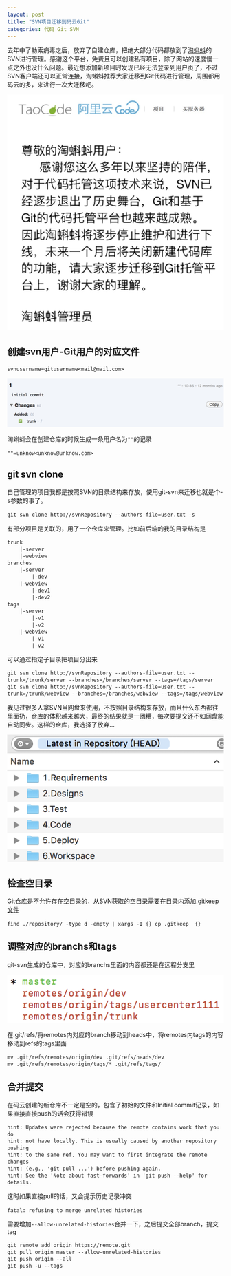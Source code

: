 ```yaml
---
layout: post
title: "SVN项目迁移到码云Git"
categories: 代码 Git SVN
---
```

去年中了勒索病毒之后，放弃了自建仓库，把绝大部分代码都放到了[淘蝌蚪](http://code.taobao.org)的SVN进行管理。感谢这个平台，免费且可以创建私有项目，除了网站的速度慢一点之外也没什么问题。最近想添加新项目时发现已经无法登录到用户页了，不过SVN客户端还可以正常连接，淘蝌蚪推荐大家迁移到Git代码进行管理，周围都用码云的多，来进行一次大迁移吧。

![taocode-bye](https://raw.githubusercontent.com/liulunet/liulunet.github.io/fb20b3d2027d4db0bfc7723144b207ffda66330e/image/svn2git/taocode-bye.JPG)

## 创建svn用户-Git用户的对应文件

`svnusername=gitusername<mail@mail.com>`

![taocode-svn-init](https://raw.githubusercontent.com/liulunet/liulunet.github.io/fb20b3d2027d4db0bfc7723144b207ffda66330e/image/svn2git/taocode-svn-init.png)

淘蝌蚪会在创建仓库的时候生成一条用户名为`""`的记录

`""=unknow<unknow@unknow.com>`

## git svn clone

自己管理的项目我都是按照SVN的目录结构来存放，使用git-svn来迁移也就是个-s参数的事了。

`git svn clone http://svnRepository --authors-file=user.txt -s `

有部分项目是关联的，用了一个仓库来管理。比如前后端的我的目录结构是

```
trunk
	|-server
	|-webview
branches
	|-server
		|-dev
	|-webview
		|-dev1
		|-dev2
tags
	|-server
		|-v1
		|-v2
	|-webview
		|-v1
		|-v2
```
可以通过指定子目录把项目分出来

```
git svn clone http://svnRepository --authors-file=user.txt --trunk=/trunk/server --branches=/branches/server --tags=/tags/server
git svn clone http://svnRepository --authors-file=user.txt --trunk=/trunk/webview --branches=/branches/webview --tags=/tags/webview
```

我见过很多人拿SVN当网盘来使用，不按照目录结构来存放，而且什么东西都往里面扔，仓库的体积越来越大，最终的结果就是一团糟，每次要提交还不如网盘能自动同步。这样的仓库，我选择了放弃…

![svn-disk](https://raw.githubusercontent.com/liulunet/liulunet.github.io/fb20b3d2027d4db0bfc7723144b207ffda66330e/image/svn2git/svn-disk.png)

## 检查空目录

Git仓库是不允许存在空目录的，从SVN获取的空目录需要[在目录内添加.gitkeep文件](http://blog.163.com/tango_zhu/blog/static/223471015201442691521954/)

`find ./repository/ -type d -empty | xargs -I {} cp .gitkeep  {}`

## 调整对应的branchs和tags

git-svn生成的仓库中，对应的branchs里面的内容都还是在远程分支里

![remotes-branch](https://raw.githubusercontent.com/liulunet/liulunet.github.io/fb20b3d2027d4db0bfc7723144b207ffda66330e/image/svn2git/remotes-branch.png)


在.git/refs/将remotes内对应的branch移动到heads中，将remotes内tags的内容移动到refs的tags里面

```
mv .git/refs/remotes/origin/dev .git/refs/heads/dev
mv .git/refs/remotes/origin/tags/* .git/refs/tags/
```


## 合并提交

在码云创建的新仓库不一定是空的，包含了初始的文件和Initial commit记录，如果直接直接push的话会获得错误

```
hint: Updates were rejected because the remote contains work that you do
hint: not have locally. This is usually caused by another repository pushing
hint: to the same ref. You may want to first integrate the remote changes
hint: (e.g., 'git pull ...') before pushing again.
hint: See the 'Note about fast-forwards' in 'git push --help' for details.
```

这时如果直接pull的话，又会提示历史记录冲突

`fatal: refusing to merge unrelated histories`

需要增加`--allow-unrelated-histories`合并一下，之后提交全部branch，提交tag

```
git remote add origin https://remote.git
git pull origin master --allow-unrelated-histories
git push origin --all
git push -u --tags
```




